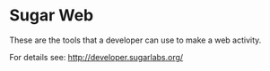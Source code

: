 Sugar Web
=========

These are the tools that a developer can use to make a web
activity.

For details see: http://developer.sugarlabs.org/
